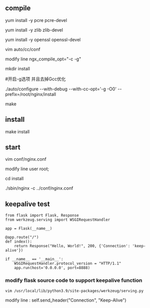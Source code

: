 

## compile

yum install -y pcre pcre-devel

yum install -y zlib zlib-devel

yum install -y openssl openssl-devel

vim auto/cc/conf 

modify line ngx_compile_opt="-c -g"

mkdir install

#开启-g选项 并且去掉Gcc优化

./auto/configure --with-debug --with-cc-opt='-g -O0' --prefix=/root/nginx/install

make

## install

make install

## start

vim conf/nginx.conf

modify line  user  root;

cd install

./sbin/nginx -c ../conf/nginx.conf

## keepalive test

```
from flask import Flask, Response
from werkzeug.serving import WSGIRequestHandler

app = Flask(__name__)

@app.route("/")
def index():
    return Response("Hello, World!", 200, {'Connection': 'keep-alive'})

if __name__ == '__main__':
    WSGIRequestHandler.protocol_version = "HTTP/1.1"
    app.run(host='0.0.0.0', port=8888)
```
### modify flask source code to support keepalive function

`vim /usr/local/lib/python3.9/site-packages/werkzeug/serving.py`

modify line : self.send_header("Connection", "Keep-Alive")
